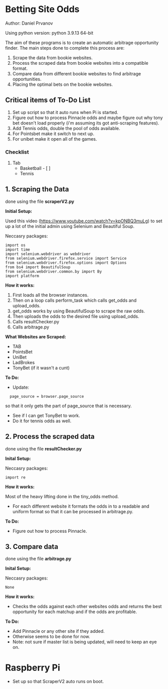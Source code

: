 # Betting Site Odds
Author: Daniel Prvanov

Using python version: python 3.9.13 64-bit

The aim of these programs is to create an automatic arbitrage opportunity finder. The main steps done to complete this process are:
1. Scrape the data from bookie websites.
2. Process the scraped data from bookie websites into a compatible format.
3. Compare data from different bookie websites to find arbitrage opportunities.
4. Placing the optimal bets on the bookie websites.

## Critical items of To-Do List

1. Set up script so that it auto runs when Pi is started.
2. Figure out how to process Pinnacle odds and maybe figure out why tony bet doesn't load properly (i'm assuming its got anti-scraping features).
3. Add Tennis odds, double the pool of odds available.
4. For Pointsbet make it switch to next up.
5. For unibet make it open all of the games.

### Checklist
1. Tab
     * Basketball - [ ]
     * Tennis

## 1. Scraping the Data

done using the file **scraperV2.py**

**Initial Setup:**

Used this video (https://www.youtube.com/watch?v=kpONBQ3muLg) to set up a lot of the initial admin using Selenium and Beautiful Soup.

Neccasry packages:
```
import os
import time
import selenium.webdriver as webdriver
from selenium.webdriver.firefox.service import Service
from selenium.webdriver.firefox.options import Options
from bs4 import BeautifulSoup
from selenium.webdriver.common.by import By
import platform
```

**How it works:**

1. First loads all the browser instances. 
2. Then on a loop calls perform_task which calls get_odds and upload_odds.
3. get_odds works by using BeautifulSoup to scrape the raw odds.
4. Then uploads the odds to the desired file using upload_odds.
5. Calls resultChecker.py
6. Calls arbitrage.py

**What Websites are Scraped:**

* TAB
* PointsBet
* UniBet
* LadBrokes
* TonyBet (if it wasn't a cunt)

**To Do:**

* Update:
```
  page_source = browser.page_source 
```
so that it only gets the part of page_source that is necessary.
* See if I can get TonyBet to work.
* Do it for tennis odds as well.

## 2. Process the scraped data

done using the file **resultChecker.py**

**Inital Setup:**

Neccasry packages:
```
import re
```

**How it works:**

Most of the heavy lifting done in the tiny_odds method.
* For each different website it formats the odds in to a readable and uniform format so that it can be processed in arbitrage.py.

**To Do:**

* Figure out how to process Pinnacle.

## 3. Compare data

done using the file **arbitrage.py**

**Inital Setup:**

Neccasry packages:
```
None
```

**How it works:**

* Checks the odds against each other websites odds and returns the best opportunity for each matchup and if the odds are profitable. 

**To Do:**

* Add Pinnacle or any other site if they added.
* Otherwise seems to be done for now.
* Note: not sure if master list is being updated, will need to keep an eye on.


# Raspberry Pi

* Set up so that ScraperV2 auto runs on boot.

